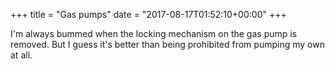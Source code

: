 +++
title = "Gas pumps"
date = "2017-08-17T01:52:10+00:00"
+++

I'm always bummed when the locking mechanism on the gas pump is removed. But I guess it's better than being prohibited from pumping my own at all.
			